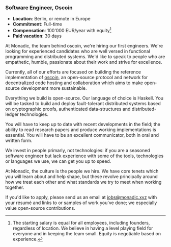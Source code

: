 ### Software Engineer, Oscoin

* **Location**: Berlin, or remote in Europe
* **Commitment**: Full-time
* **Compensation**: 100'000 EUR/year with equity[^1]
* **Paid vacation**: 30 days

At Monadic, the team behind oscoin, we're hiring our first engineers. We're
looking for experienced candidates who are well versed in functional
programming and distributed systems. We'd like to speak to people who are
empathetic, humble, passionate about their work and strive for excellence.

Currently, all of our efforts are focused on building the reference
implementation of [oscoin](http://oscoin.io), an open-source protocol and
network for decentralized code hosting and collaboration which aims to make
open-source development more sustainable.

Everything we build is open-source. Our language of choice is Haskell. You will
be tasked to build and deploy fault-tolerant distributed systems based on
cryptographic proofs, authenticated data-structures and distributed-ledger
technologies.

You will have to keep up to date with recent developments in the field; the
ability to read research papers and produce working implementations is
essential. You will have to be an excellent communicator, both in oral and
written form.

We invest in people primarly, not technologies: if you are a seasoned software
engineer but lack experience with some of the tools, technologies or languages
we use, we can get you up to speed.

At Monadic, the culture is the people we hire. We have core tenets which you
will learn about and help shape, but these revolve principally around how we
treat each other and what standards we try to meet when working together.

If you'd like to apply, please send us an email at <jobs@monadic.xyz> with
your résumé and links to or samples of work you've done; we especially value
open-source contributions.

[^1]: The starting salary is equal for all employees, including founders,
  regardless of location. We believe in having a level playing field for
  everyone and in keeping the team small. Equity is negotiable based on
  experience.
